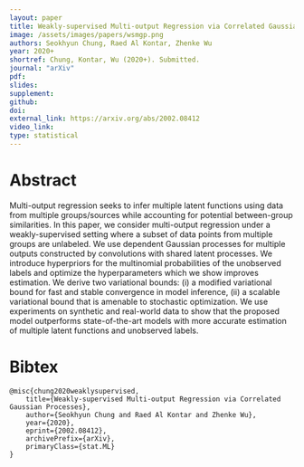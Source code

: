 ```yaml
---
layout: paper
title: Weakly-supervised Multi-output Regression via Correlated Gaussian Processes
image: /assets/images/papers/wsmgp.png
authors: Seokhyun Chung, Raed Al Kontar, Zhenke Wu
year: 2020+
shortref: Chung, Kontar, Wu (2020+). Submitted.
journal: "arXiv"
pdf: 
slides: 
supplement: 
github: 
doi: 
external_link: https://arxiv.org/abs/2002.08412
video_link: 
type: statistical
---
```


# Abstract

Multi-output regression seeks to infer multiple latent functions using data from multiple groups/sources while accounting for potential between-group similarities. In this paper, we consider multi-output regression under a weakly-supervised setting where a subset of data points from multiple groups are unlabeled. We use dependent Gaussian processes for multiple outputs constructed by convolutions with shared latent processes. We introduce hyperpriors for the multinomial probabilities of the unobserved labels and optimize the hyperparameters which we show improves estimation. We derive two variational bounds: (i) a modified variational bound for fast and stable convergence in model inference, (ii) a scalable variational bound that is amenable to stochastic optimization. We use experiments on synthetic and real-world data to show that the proposed model outperforms state-of-the-art models with more accurate estimation of multiple latent functions and unobserved labels.

# Bibtex

```
@misc{chung2020weaklysupervised,
    title={Weakly-supervised Multi-output Regression via Correlated Gaussian Processes},
    author={Seokhyun Chung and Raed Al Kontar and Zhenke Wu},
    year={2020},
    eprint={2002.08412},
    archivePrefix={arXiv},
    primaryClass={stat.ML}
}
```